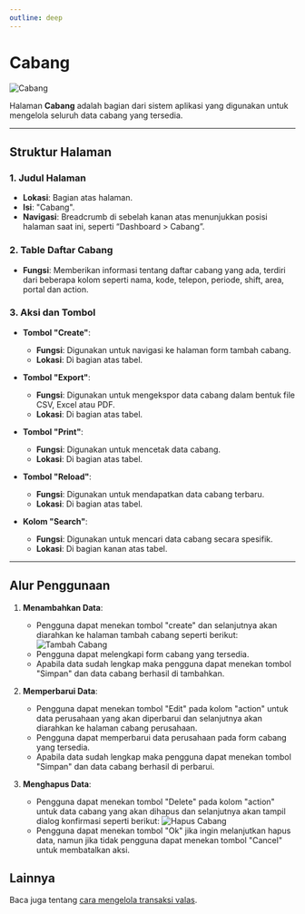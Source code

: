 ```yaml
---
outline: deep
---
```


# Cabang

![Cabang](/cabang.png)

Halaman **Cabang** adalah bagian dari sistem aplikasi yang digunakan untuk mengelola seluruh data cabang yang tersedia.

---

## Struktur Halaman

### 1. **Judul Halaman**

- **Lokasi**: Bagian atas halaman.
- **Isi**: "Cabang".
- **Navigasi**: Breadcrumb di sebelah kanan atas menunjukkan posisi halaman saat ini, seperti “Dashboard > Cabang”.

### 2. **Table Daftar Cabang**

- **Fungsi**: Memberikan informasi tentang daftar cabang yang ada, terdiri dari beberapa kolom seperti nama, kode, telepon, periode, shift, area, portal dan action.

### 3. **Aksi dan Tombol**

- **Tombol "Create"**:

  - **Fungsi**: Digunakan untuk navigasi ke halaman form tambah cabang.
  - **Lokasi**: Di bagian atas tabel.

- **Tombol "Export"**:

  - **Fungsi**: Digunakan untuk mengekspor data cabang dalam bentuk file CSV, Excel atau PDF.
  - **Lokasi**: Di bagian atas tabel.

- **Tombol "Print"**:

  - **Fungsi**: Digunakan untuk mencetak data cabang.
  - **Lokasi**: Di bagian atas tabel.

- **Tombol "Reload"**:

  - **Fungsi**: Digunakan untuk mendapatkan data cabang terbaru.
  - **Lokasi**: Di bagian atas tabel.

- **Kolom "Search"**:

  - **Fungsi**: Digunakan untuk mencari data cabang secara spesifik.
  - **Lokasi**: Di bagian kanan atas tabel.

---

## Alur Penggunaan

1. **Menambahkan Data**:

   - Pengguna dapat menekan tombol "create" dan selanjutnya akan diarahkan ke halaman tambah cabang seperti berikut:
     ![Tambah Cabang](/tambah-cabang.png)
   - Pengguna dapat melengkapi form cabang yang tersedia.
   - Apabila data sudah lengkap maka pengguna dapat menekan tombol "Simpan" dan data cabang berhasil di tambahkan.

2. **Memperbarui Data**:

   - Pengguna dapat menekan tombol "Edit" pada kolom "action" untuk data perusahaan yang akan diperbarui dan selanjutnya akan diarahkan ke halaman cabang perusahaan.
   - Pengguna dapat memperbarui data perusahaan pada form cabang yang tersedia.
   - Apabila data sudah lengkap maka pengguna dapat menekan tombol "Simpan" dan data cabang berhasil di perbarui.

3. **Menghapus Data**:

   - Pengguna dapat menekan tombol "Delete" pada kolom "action" untuk data cabang yang akan dihapus dan selanjutnya akan tampil dialog konfirmasi seperti berikut:
     ![Hapus Cabang](/hapus-cabang.png)
   - Pengguna dapat menekan tombol "Ok" jika ingin melanjutkan hapus data, namun jika tidak pengguna dapat menekan tombol "Cancel" untuk membatalkan aksi.

## Lainnya

Baca juga tentang [cara mengelola transaksi valas](/transaksi/daftar-valas).
